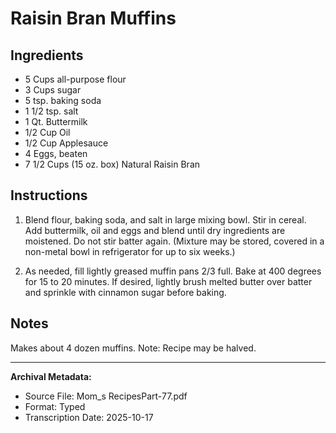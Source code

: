 # Raisin Bran Muffins

## Ingredients

- 5 Cups all-purpose flour
- 3 Cups sugar
- 5 tsp. baking soda
- 1 1/2 tsp. salt
- 1 Qt. Buttermilk
- 1/2 Cup Oil
- 1/2 Cup Applesauce
- 4 Eggs, beaten
- 7 1/2 Cups (15 oz. box) Natural Raisin Bran

## Instructions

1. Blend flour, baking soda, and salt in large mixing bowl. Stir in cereal. Add buttermilk, oil and eggs and blend until dry ingredients are moistened. Do not stir batter again. (Mixture may be stored, covered in a non-metal bowl in refrigerator for up to six weeks.)

2. As needed, fill lightly greased muffin pans 2/3 full. Bake at 400 degrees for 15 to 20 minutes. If desired, lightly brush melted butter over batter and sprinkle with cinnamon sugar before baking.

## Notes

Makes about 4 dozen muffins. Note: Recipe may be halved.

---

**Archival Metadata:**
- Source File: Mom_s RecipesPart-77.pdf
- Format: Typed
- Transcription Date: 2025-10-17
